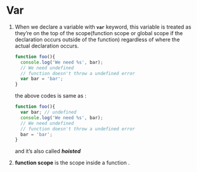 # Var

1. When we declare a variable with **`var`**  keyword, this variable is treated as they’re on the top of the scope(function scope or global scope if the declaration occurs outside of the function)  regardless of where the actual declaration occurs.

   ```javascript
   function foo(){
     console.log('We need %s', bar); 
     // We need undefined
     // function doesn't throw a undefined error
     var bar = 'bar';
   }
   ```

   the above codes is same as :

   ```javascript
   function foo(){
     var bar; // undefined
     console.log('We need %s', bar); 
     // We need undefined
     // function doesn't throw a undefined error
     bar = 'bar';
   }
   ```

   and it’s also called **_hoisted_**

2. **function scope**  is the scope inside a function .